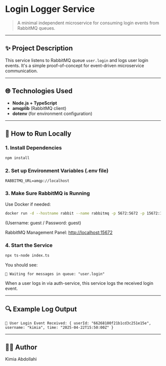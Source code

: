 # Login Logger Service

> A minimal independent microservice for consuming login events from RabbitMQ queues.

---

## ✨ Project Description
This service listens to RabbitMQ queue `user.login` and logs user login events.
It's a simple proof-of-concept for event-driven microservice communication.

---

## 🌐 Technologies Used
- **Node.js + TypeScript**
- **amqplib** (RabbitMQ client)
- **dotenv** (for environment configuration)

---

## 🔄 How to Run Locally

### 1. Install Dependencies
```bash
npm install
```

### 2. Set up Environment Variables (.env file)
```env
RABBITMQ_URL=amqp://localhost
```

### 3. Make Sure RabbitMQ is Running
Use Docker if needed:
```bash
docker run -d --hostname rabbit --name rabbitmq -p 5672:5672 -p 15672:15672 rabbitmq:3-management
```
(Username: guest / Password: guest)

RabbitMQ Management Panel: [http://localhost:15672](http://localhost:15672)

### 4. Start the Service
```bash
npx ts-node index.ts
```

You should see:
```
🛅 Waiting for messages in queue: "user.login"
```

When a user logs in via auth-service, this service logs the received login event.

---

## 🔍 Example Log Output
```
📝 User Login Event Received: { userId: "66268100f21b1cd3c251e15e", username: "kimia", time: "2025-04-22T15:50:00Z" }
```

---

## 👩‍💼 Author
Kimia Abdollahi

